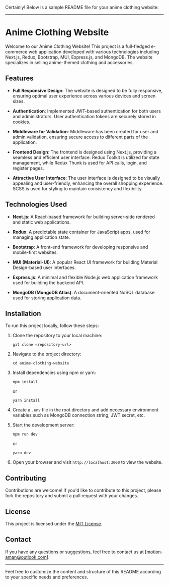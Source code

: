 Certainly! Below is a sample README file for your anime clothing website:

---

# Anime Clothing Website

Welcome to our Anime Clothing Website! This project is a full-fledged e-commerce web application developed with various technologies including Next.js, Redux, Bootstrap, MUI, Express.js, and MongoDB. The website specializes in selling anime-themed clothing and accessories.

## Features

- **Full Responsive Design**: The website is designed to be fully responsive, ensuring optimal user experience across various devices and screen sizes.
  
- **Authentication**: Implemented JWT-based authentication for both users and administrators. User authentication tokens are securely stored in cookies.

- **Middleware for Validation**: Middleware has been created for user and admin validation, ensuring secure access to different parts of the application.

- **Frontend Design**: The frontend is designed using Next.js, providing a seamless and efficient user interface. Redux Toolkit is utilized for state management, while Redux Thunk is used for API calls, login, and register pages.

- **Attractive User Interface**: The user interface is designed to be visually appealing and user-friendly, enhancing the overall shopping experience. SCSS is used for styling to maintain consistency and flexibility.

## Technologies Used

- **Next.js**: A React-based framework for building server-side rendered and static web applications.
  
- **Redux**: A predictable state container for JavaScript apps, used for managing application state.

- **Bootstrap**: A front-end framework for developing responsive and mobile-first websites.

- **MUI (Material-UI)**: A popular React UI framework for building Material Design-based user interfaces.

- **Express.js**: A minimal and flexible Node.js web application framework used for building the backend API.

- **MongoDB (MongoDB Atlas)**: A document-oriented NoSQL database used for storing application data.

## Installation

To run this project locally, follow these steps:

1. Clone the repository to your local machine:
   ```
   git clone <repository-url>
   ```

2. Navigate to the project directory:
   ```
   cd anime-clothing-website
   ```

3. Install dependencies using npm or yarn:
   ```
   npm install
   ```
   or
   ```
   yarn install
   ```

4. Create a `.env` file in the root directory and add necessary environment variables such as MongoDB connection string, JWT secret, etc.

5. Start the development server:
   ```
   npm run dev
   ```
   or
   ```
   yarn dev
   ```

6. Open your browser and visit `http://localhost:3000` to view the website.

## Contributing

Contributions are welcome! If you'd like to contribute to this project, please fork the repository and submit a pull request with your changes.

## License

This project is licensed under the [MIT License](LICENSE).

## Contact

If you have any questions or suggestions, feel free to contact us at [motion-aman@outlook.com].

---

Feel free to customize the content and structure of this README according to your specific needs and preferences.